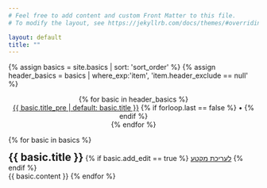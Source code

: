 ```yaml
---
# Feel free to add content and custom Front Matter to this file.
# To modify the layout, see https://jekyllrb.com/docs/themes/#overriding-theme-defaults

layout: default
title: ""
---
```


{% assign basics = site.basics | sort: 'sort_order' %}
{% assign header_basics = basics | where_exp:'item', 'item.header_exclude == null' %}

<p align="center">
  {% for basic in header_basics %}
    <span style="display: inline-block;">
      <a href="#{{ basic.slug }}">{{ basic.title_pre | default: basic.title }}</a>
      {% if forloop.last == false %}
      <span class="hide-small">&bull;</span>
      {% endif %}
    </span>
    <br class="hide-big"/>
  {% endfor %}
</p>

{% for basic in basics %}
  <div class="editable_heading">
    <h2 style="display: inline;" id="{{ basic.slug }}">{{ basic.title }}</h2>
    {% if basic.add_edit == true %}
    <a class="edit_link_gh" href="https://github.com/quo-il/quo-il/edit/master/{{basic.path}}">לעריכת מקטע</a>
    {% endif %}
  </div>
  {{ basic.content }}
{% endfor %}

